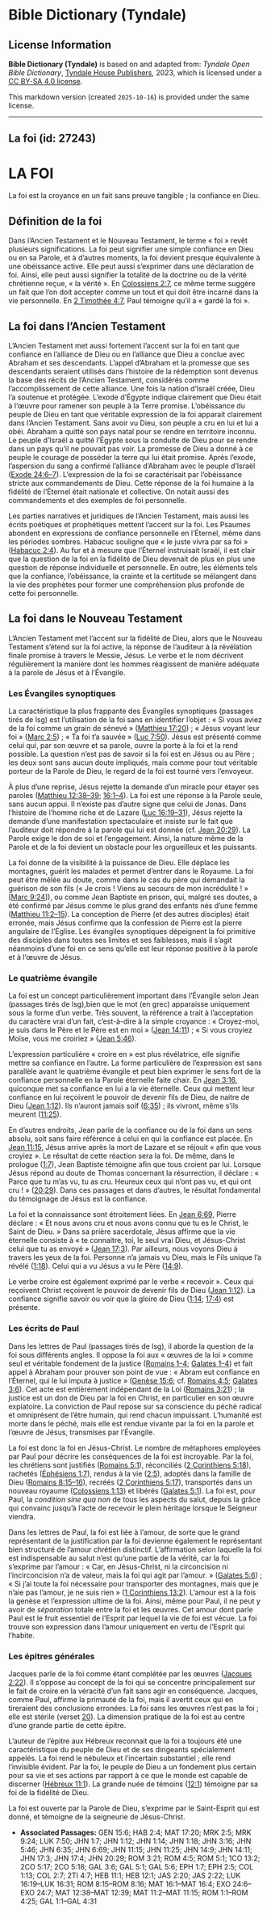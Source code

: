 # Bible Dictionary (Tyndale)

## License Information

**Bible Dictionary (Tyndale)** is based on and adapted from: _Tyndale Open Bible Dictionary_, [Tyndale House Publishers](https://tyndaleopenresources.com/), 2023, which is licensed under a [CC BY-SA 4.0 license](https://creativecommons.org/licenses/by-sa/4.0/legalcode.en).

This markdown version (created `2025-10-16`) is provided under the same license.



--------------------------------

## La foi (id: 27243)

LA FOI
======

La foi est la croyance en un fait sans preuve tangible ; la confiance en Dieu.

Définition de la foi
--------------------

Dans l’Ancien Testament et le Nouveau Testament, le terme « foi » revêt plusieurs significations. La foi peut signifier une simple confiance en Dieu ou en sa Parole, et à d’autres moments, la foi devient presque équivalente à une obéissance active. Elle peut aussi s’exprimer dans une déclaration de foi. Ainsi, elle peut aussi signifier la totalité de la doctrine ou de la vérité chrétienne reçue, « la vérité ». En [Colossiens 2:7](https://ref.ly/Col2:7), ce même terme suggère un fait que l’on doit accepter comme un tout et qui doit être incarné dans la vie personnelle. En [2 Timothée 4:7](https://ref.ly/2Tim4:7), Paul témoigne qu’il a « gardé la foi ».

La foi dans l’Ancien Testament
------------------------------

L’Ancien Testament met aussi fortement l’accent sur la foi en tant que confiance en l’alliance de Dieu ou en l’alliance que Dieu a conclue avec Abraham et ses descendants. L’appel d’Abraham et la promesse que ses descendants seraient utilisés dans l’histoire de la rédemption sont devenus la base des récits de l’Ancien Testament, considérés comme l’accomplissement de cette alliance. Une fois la nation d’Israël créée, Dieu l’a soutenue et protégée. L’exode d’Égypte indique clairement que Dieu était à l’œuvre pour ramener son peuple à la Terre promise. L’obéissance du peuple de Dieu en tant que véritable expression de la foi apparait clairement dans l’Ancien Testament. Sans avoir vu Dieu, son peuple a cru en lui et lui a obéi. Abraham a quitté son pays natal pour se rendre en territoire inconnu. Le peuple d’Israël a quitté l’Égypte sous la conduite de Dieu pour se rendre dans un pays qu’il ne pouvait pas voir. La promesse de Dieu a donné à ce peuple le courage de posséder la terre qui lui était promise. Après l’exode, l’aspersion du sang a confirmé l’alliance d’Abraham avec le peuple d’Israël ([Exode 24:6–7](https://ref.ly/Exod24:6-Exod24:7)). L’expression de la foi se caractérisait par l’obéissance stricte aux commandements de Dieu. Cette réponse de la foi humaine à la fidélité de l’Éternel était nationale et collective. On notait aussi des commandements et des exemples de foi personnelle.

Les parties narratives et juridiques de l’Ancien Testament, mais aussi les écrits poétiques et prophétiques mettent l’accent sur la foi. Les Psaumes abondent en expressions de confiance personnelle en l’Éternel, même dans les périodes sombres. Habacuc souligne que « le juste vivra par sa foi » ([Habacuc 2:4](https://ref.ly/Hab2:4)). Au fur et à mesure que l’Éternel instruisait Israël, il est clair que la question de la foi en la fidélité de Dieu devenait de plus en plus une question de réponse individuelle et personnelle. En outre, les éléments tels que la confiance, l’obéissance, la crainte et la certitude se mélangent dans la vie des prophètes pour former une compréhension plus profonde de cette foi personnelle.

La foi dans le Nouveau Testament
--------------------------------

L’Ancien Testament met l’accent sur la fidélité de Dieu, alors que le Nouveau Testament s’étend sur la foi active, la réponse de l’auditeur à la révélation finale promise à travers le Messie, Jésus. Le verbe et le nom décrivent régulièrement la manière dont les hommes réagissent de manière adéquate à la parole de Jésus et à l’Évangile.

### Les Évangiles synoptiques

La caractéristique la plus frappante des Évangiles synoptiques (passages tirés de lsg) est l’utilisation de la foi sans en identifier l’objet : « Si vous aviez de la foi comme un grain de sénevé » ([Matthieu 17:20](https://ref.ly/Matt17:20)) ; « Jésus voyant leur foi » ([Marc 2:5](https://ref.ly/Mark2:5)) ; « Ta foi t’a sauvée » ([Luc 7:50](https://ref.ly/Luke7:50)). Jésus est présenté comme celui qui, par son œuvre et sa parole, ouvre la porte à la foi et la rend possible. La question n’est pas de savoir si la foi est en Jésus ou au Père ; les deux sont sans aucun doute impliqués, mais comme pour tout véritable porteur de la Parole de Dieu, le regard de la foi est tourné vers l’envoyeur.

À plus d’une reprise, Jésus rejette la demande d’un miracle pour étayer ses paroles ([Matthieu 12:38–39](https://ref.ly/Matt12:38-Matt12:39); [16:1–4](https://ref.ly/Matt16:1-Matt16:4)). La foi est une réponse à la Parole seule, sans aucun appui. Il n’existe pas d’autre signe que celui de Jonas. Dans l’histoire de l’homme riche et de Lazare ([Luc 16:19–31](https://ref.ly/Luke16:19-Luke16:31)), Jésus rejette la demande d’une manifestation spectaculaire et insiste sur le fait que l’auditeur doit répondre à la parole qui lui est donnée (cf. [Jean 20:29](https://ref.ly/John20:29)). La Parole exige le don de soi et l’engagement. Ainsi, la nature même de la Parole et de la foi devient un obstacle pour les orgueilleux et les puissants.

La foi donne de la visibilité à la puissance de Dieu. Elle déplace les montagnes, guérit les malades et permet d’entrer dans le Royaume. La foi peut être mêlée au doute, comme dans le cas du père qui demandait la guérison de son fils (« Je crois ! Viens au secours de mon incrédulité ! » \[[Marc 9:24](https://ref.ly/Mark9:24)]), ou comme Jean Baptiste en prison, qui, malgré ses doutes, a été confirmé par Jésus comme le plus grand des enfants nés d’une femme ([Matthieu 11:2–15](https://ref.ly/Matt11:2-Matt11:15)). La conception de Pierre (et des autres disciples) était erronée, mais Jésus confirme que la confession de Pierre est la pierre angulaire de l’Église. Les évangiles synoptiques dépeignent la foi primitive des disciples dans toutes ses limites et ses faiblesses, mais il s’agit néanmoins d’une foi en ce sens qu’elle est leur réponse positive à la parole et à l’œuvre de Jésus.

### Le quatrième évangile

La foi est un concept particulièrement important dans l’Évangile selon Jean (passages tirés de lsg),bien que le mot (en grec) apparaisse uniquement sous la forme d’un verbe. Très souvent, la référence a trait à l’acceptation du caractère vrai d’un fait, c’est\-à\-dire à la simple croyance : « Croyez\-moi, je suis dans le Père et le Père est en moi » ([Jean 14:11](https://ref.ly/John14:11)) ; « Si vous croyiez Moïse, vous me croiriez » ([Jean 5:46](https://ref.ly/John5:46)).

L’expression particulière « croire en » est plus révélatrice, elle signifie mettre sa confiance en l’autre. La forme particulière de l’expression est sans parallèle avant le quatrième évangile et peut bien exprimer le sens fort de la confiance personnelle en la Parole éternelle faite chair. En [Jean 3:16](https://ref.ly/John3:16), quiconque met sa confiance en lui a la vie éternelle. Ceux qui mettent leur confiance en lui reçoivent le pouvoir de devenir fils de Dieu, de naitre de Dieu ([Jean 1:12](https://ref.ly/John1:12)). Ils n’auront jamais soif ([6:35](https://ref.ly/John6:35)) ; ils vivront, même s’ils meurent ([11:25](https://ref.ly/John11:25)).

En d’autres endroits, Jean parle de la confiance ou de la foi dans un sens absolu, soit sans faire référence à celui en qui la confiance est placée. En [Jean 11:15,](https://ref.ly/John11:15) Jésus arrive après la mort de Lazare et se réjouit « afin que vous croyiez ». Le résultat de cette réaction sera la foi. De même, dans le prologue ([1:7](https://ref.ly/John1:7)), Jean Baptiste témoigne afin que tous croient par lui. Lorsque Jésus répond au doute de Thomas concernant la résurrection, il déclare : « Parce que tu m’as vu, tu as cru. Heureux ceux qui n’ont pas vu, et qui ont cru ! » ([20:29](https://ref.ly/John20:29)). Dans ces passages et dans d’autres, le résultat fondamental du témoignage de Jésus est la confiance.

La foi et la connaissance sont étroitement liées. En [Jean 6:69,](https://ref.ly/John6:69) Pierre déclare : « Et nous avons cru et nous avons connu que tu es le Christ, le Saint de Dieu. » Dans sa prière sacerdotale, Jésus affirme que la vie éternelle consiste à « te connaitre, toi, le seul vrai Dieu, et Jésus\-Christ celui que tu as envoyé » ([Jean 17:3](https://ref.ly/John17:3)). Par ailleurs, nous voyons Dieu à travers les yeux de la foi. Personne n’a jamais vu Dieu, mais le Fils unique l’a révélé ([1:18](https://ref.ly/John1:18)). Celui qui a vu Jésus a vu le Père ([14:9](https://ref.ly/John14:9)).

Le verbe croire est également exprimé par le verbe « recevoir ». Ceux qui reçoivent Christ reçoivent le pouvoir de devenir fils de Dieu ([Jean 1:12](https://ref.ly/John1:12)). La confiance signifie savoir ou voir que la gloire de Dieu ([1:14](https://ref.ly/John1:14); [17:4](https://ref.ly/John17:4)) est présente.

### Les écrits de Paul

Dans les lettres de Paul (passages tirés de lsg), il aborde la question de la foi sous différents angles. Il oppose la foi aux « œuvres de la loi » comme seul et véritable fondement de la justice ([Romains 1–4](https://ref.ly/Rom1:1-Rom4:25); [Galates 1–4](https://ref.ly/Gal1:1-Gal4:31)) et fait appel à Abraham pour prouver son point de vue : « Abram eut confiance en l’Éternel, qui le lui imputa à justice » ([Genèse 15:6](https://ref.ly/Gen15:6); cf. [Romains 4:5](https://ref.ly/Rom4:5); [Galates 3:6](https://ref.ly/Gal3:6)). Cet acte est entièrement indépendant de la Loi ([Romains 3:21](https://ref.ly/Rom3:21)) ; la justice est un don de Dieu par la foi en Christ, en particulier en son œuvre expiatoire. La conviction de Paul repose sur sa conscience du péché radical et omniprésent de l’être humain, qui rend chacun impuissant. L’humanité est morte dans le péché, mais elle est rendue vivante par la foi en la parole et l’œuvre de Jésus, transmises par l’Évangile.

La foi est donc la foi en Jésus\-Christ. Le nombre de métaphores employées par Paul pour décrire les conséquences de la foi est incroyable. Par la foi, les chrétiens sont justifiés ([Romains 5:1](https://ref.ly/Rom5:1)), réconciliés ([2 Corinthiens 5:18](https://ref.ly/2Cor5:18)), rachetés ([Éphésiens 1:7](https://ref.ly/Eph1:7)), rendus à la vie ([2:5](https://ref.ly/Eph2:5)), adoptés dans la famille de Dieu ([Romains 8:15–16](https://ref.ly/Rom8:15-Rom8:16)), recréés ([2 Corinthiens 5:17](https://ref.ly/2Cor5:17)), transportés dans un nouveau royaume ([Colossiens 1:13](https://ref.ly/Col1:13)) et libérés ([Galates 5:1](https://ref.ly/Gal5:1)). La foi est, pour Paul, la *condition sine qua non* de tous les aspects du salut, depuis la grâce qui convainc jusqu’à l’acte de recevoir le plein héritage lorsque le Seigneur viendra.

Dans les lettres de Paul, la foi est liée à l’amour, de sorte que le grand représentant de la justification par la foi devienne également le représentant bien structuré de l’amour chrétien distinctif. L’affirmation selon laquelle la foi est indispensable au salut n’est qu’une partie de la vérité, car la foi s’exprime par l’amour : « Car, en Jésus\-Christ, ni la circoncision ni l’incirconcision n’a de valeur, mais la foi qui agit par l’amour. » ([Galates 5:6](https://ref.ly/Gal5:6)) ; « Si j’ai toute la foi nécessaire pour transporter des montagnes, mais que je n’aie pas l’amour, je ne suis rien » ([1 Corinthiens 13:2](https://ref.ly/1Cor13:2)). L’amour est à la fois la genèse et l’expression ultime de la foi. Ainsi, même pour Paul, il ne peut y avoir de *séparation* totale entre la foi et les œuvres. Cet amour dont parle Paul est le fruit essentiel de l’Esprit par lequel la vie de foi est vécue. La foi trouve son expression dans l’amour uniquement en vertu de l’Esprit qui l’habite.

### Les épitres générales

Jacques parle de la foi comme étant complétée par les œuvres ([Jacques 2:22](https://ref.ly/Jas2:22)). Il s’oppose au concept de la foi qui se concentre principalement sur le fait de croire en la véracité d’un fait sans agir en conséquence. Jacques, comme Paul, affirme la primauté de la foi, mais il avertit ceux qui en tireraient des conclusions erronées. La foi sans les œuvres n’est pas la foi ; elle est stérile (verset [20](https://ref.ly/Jas2:20)). La dimension pratique de la foi est au centre d’une grande partie de cette épitre.

L’auteur de l’épitre aux Hébreux reconnait que la foi a toujours été une caractéristique du peuple de Dieu et de ses dirigeants spécialement appelés. La foi rend le nébuleux et l’incertain substantiel ; elle rend l’invisible évident. Par la foi, le peuple de Dieu a un fondement plus certain pour sa vie et ses actions par rapport à ce que le monde est capable de discerner ([Hébreux 11:1](https://ref.ly/Heb11:1)). La grande nuée de témoins ([12:1](https://ref.ly/Heb12:1)) témoigne par sa foi de la fidélité de Dieu.

La foi est ouverte par la Parole de Dieu, s’exprime par le Saint\-Esprit qui est donné, et témoigne de la seigneurie de Jésus\-Christ.

* **Associated Passages:** GEN 15:6; HAB 2:4; MAT 17:20; MRK 2:5; MRK 9:24; LUK 7:50; JHN 1:7; JHN 1:12; JHN 1:14; JHN 1:18; JHN 3:16; JHN 5:46; JHN 6:35; JHN 6:69; JHN 11:15; JHN 11:25; JHN 14:9; JHN 14:11; JHN 17:3; JHN 17:4; JHN 20:29; ROM 3:21; ROM 4:5; ROM 5:1; 1CO 13:2; 2CO 5:17; 2CO 5:18; GAL 3:6; GAL 5:1; GAL 5:6; EPH 1:7; EPH 2:5; COL 1:13; COL 2:7; 2TI 4:7; HEB 11:1; HEB 12:1; JAS 2:20; JAS 2:22; LUK 16:19–LUK 16:31; ROM 8:15–ROM 8:16; MAT 16:1–MAT 16:4; EXO 24:6–EXO 24:7; MAT 12:38–MAT 12:39; MAT 11:2–MAT 11:15; ROM 1:1–ROM 4:25; GAL 1:1–GAL 4:31


